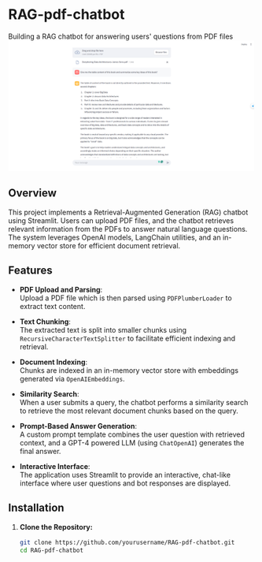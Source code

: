 # RAG-pdf-chatbot
Building a RAG chatbot for answering users' questions from PDF files
<img src="rag.png" width="500">

## Overview
This project implements a Retrieval-Augmented Generation (RAG) chatbot using Streamlit. Users can upload PDF files, and the chatbot retrieves relevant information from the PDFs to answer natural language questions. The system leverages OpenAI models, LangChain utilities, and an in-memory vector store for efficient document retrieval.

## Features
- **PDF Upload and Parsing**:  
  Upload a PDF file which is then parsed using `PDFPlumberLoader` to extract text content.

- **Text Chunking**:  
  The extracted text is split into smaller chunks using `RecursiveCharacterTextSplitter` to facilitate efficient indexing and retrieval.

- **Document Indexing**:  
  Chunks are indexed in an in-memory vector store with embeddings generated via `OpenAIEmbeddings`.

- **Similarity Search**:  
  When a user submits a query, the chatbot performs a similarity search to retrieve the most relevant document chunks based on the query.

- **Prompt-Based Answer Generation**:  
  A custom prompt template combines the user question with retrieved context, and a GPT-4 powered LLM (using `ChatOpenAI`) generates the final answer.

- **Interactive Interface**:  
  The application uses Streamlit to provide an interactive, chat-like interface where user questions and bot responses are displayed.

## Installation
1. **Clone the Repository:**
   ```bash
   git clone https://github.com/yourusername/RAG-pdf-chatbot.git
   cd RAG-pdf-chatbot

